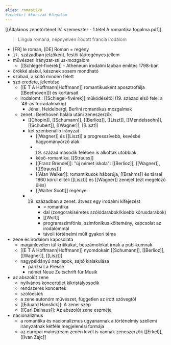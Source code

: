 ```yaml
---
alias: romantika
#zenetöri #korszak #fogalom
---
```

[[Általános zenetörténet IV. szemeszter - 1.tétel A romantika fogalma.pdf]]

> Lingua romana, népnyelven íródott francia irodalom

- [FR] le roman, [DE] Roman = regény
- `17.` században jelzőként, festői táj/regényes jellem
- művészeti irányzat-stílus-mozgalom
	- [[Schlegel-fivérek]] - Atheneum irodalmi lapban említés 1798-ban
- örökké alakul, késznek sosem mondható
- szabad, a költő minden felett
- szó eredete, jelentése
	- [[E T A Hoffmann|Hoffmann]] romantikusként aposztrofálja [[Beethoven]]t és kortársait
	- irodalomt.: [[Schlegel-fivérek]] működésétől (19. század első fele, a '48-as forradalmakig)
		- Jénai, Heidelbergi, Berlini romantikus mozgalmak
	- zenet.: Beethoven halála utáni zeneszerzők
		- [[Chopin]], [[Schumann]], [[Berlioz]], [[Liszt]], [[Mendelssohn]], [[Schubert]], [[Wagner]], [[Liszt]]
		- két szenbenálló irányzat
			- [[Wagner]] és [[Liszt]] a progresszívebb, kevésbé hagyományőrző alak
			- 19. század második felében is alkottak utóbbiak
			- késő-romantika, [[Strauss]]
			- [[Franz Brendel]]: "új német iskola": [[Berlioz]], [[Wagner]], ([[Strauss]])
			- [[Alan Walker]]: romantikusok háborúja, [[Brahms]] és társai 1860 körül elítéli [[Liszt]] és [[Wagner]] zenéjét (ezt megelőző ülés)
			- [[Walter Scott]] regényei
		- 19. században a zenet. átvesz egy irodalmi kifejezést
				- = romantika
				- dal (zongorakíséretes szólódarabok/kisebb kórusdarabok)
				- [[Wolf]]
				- programszimfónia, szimfonikus költemény, kapcsolat az irodalommal
				- távoli történelmi múlt gyakori téma
- zene és irodalom kapcsolata
	- magánlevélen túl kritikákat, beszámolókat írnak a publikumnak
	- [[E T A Hoffmann|Hoffmann]] nyomdokain [[Schumann]], [[Berlioz]], [[Wagner]], [[Liszt]]
	- nagypéldányú napilapok, sajtó kialakulása
		- párizsi La Presse
		- német Neue Zeitschrift für Musik
- az abszolút zene
	- nyilvános koncertélet kikristályosodik
	- rendszeres koncertek
	- szólóestek
	- a zene autonóm művészet, független az írott szövegtől
	- [[Eduard Hanslick]]: A zenei szép
	- [[Carl Dalhaus]]: Az abszolút zene eszméje
- nacionalizmus
	- a romantika és nacionalizmus ugyanannak a történelmiy szellemi irányzatnak kétféle megjelenési formája
	- az európai mainstream zenén kívül is vannak zeneszerzők [[Erkel]], [[Ivan Zajc]]
